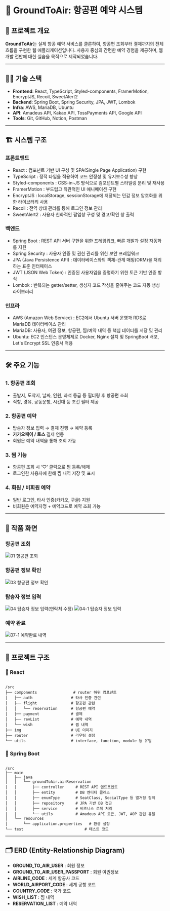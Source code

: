 # 🚀 GroundToAir: 항공편 예약 시스템

## 📌 프로젝트 개요  
**GroundToAir**는 실제 항공 예약 서비스를 클론하여, 항공편 조회부터 결제까지의 전체 흐름을 구현한 웹 애플리케이션입니다. 사용자 중심의 간편한 예약 경험을 제공하며, 웹 개발 전반에 대한 실습을 목적으로 제작되었습니다.

---

## 🧑‍💻 기술 스택  

- **Frontend**: React, TypeScript, Styled-components, FramerMotion, EncryptJS, Recoil, SweetAlert2
- **Backend**: Spring Boot, Spring Security, JPA, JWT, Lombok
- **Infra**: AWS, MariaDB, Ubuntu
- **API**: Amadeus API, Kakao API, TossPayments API, Google API
- **Tools**: Git, GitHub, Notion, Postman  

---

## 🏗️ 시스템 구조  

### 프론트엔드
- React : 컴포넌트 기반 UI 구성 및 SPA(Single Page Application) 구현
- TypeScript : 정적 타입을 적용하여 코드 안정성 및 유지보수성 향상
- Styled-components : CSS-in-JS 방식으로 컴포넌트별 스타일링 분리 및 재사용
- FramerMotion : 부드럽고 직관적인 UI 애니메이션 구현
- EncryptJS : localStorage, sessionStorage에 저장되는 민감 정보 암호화를 위한 라이브러리 사용
- Recoil : 전역 상태 관리를 통해 로그인 정보 관리
- SweetAlert2 : 사용자 친화적인 팝업창 구성 및 경고/확인 창 출력

### 백엔드  
- Spring Boot : REST API 서버 구현을 위한 프레임워크, 빠른 개발과 설정 자동화를 지원
- Spring Security : 사용자 인증 및 권한 관리를 위한 보안 프레임워크
- JPA (Java Persistence API) : 데이터베이스와의 객체-관계 매핑(ORM)을 처리하는 표준 인터페이스
- JWT (JSON Web Token) : 인증된 사용자임을 증명하기 위한 토큰 기반 인증 방식
- Lombok : 반복되는 getter/setter, 생성자 코드 작성을 줄여주는 코드 자동 생성 라이브러리

### 인프라
- AWS (Amazon Web Service) : EC2에서 Ubuntu 서버 운영과 RDS로 MariaDB 데이터베이스 관리
- MariaDB: 사용자, 여권 정보, 항공편, 찜/예약 내역 등 핵심 데이터를 저장 및 관리
- Ubuntu: EC2 인스턴스 운영체제로 Docker, Nginx 설치 및 SpringBoot 배포, Let's Encrypt SSL 인증서 적용
  
---

## 🛠️ 주요 기능  

### 1. 항공편 조회  
- 출발지, 도착지, 날짜, 인원, 좌석 등급 등 필터링 후 항공편 조회  
- 직항, 경유, 공동운항, 시간대 등 조건 필터 제공

### 2. 항공편 예약  
- 탑승자 정보 입력 → 결제 진행 → 예약 등록  
- **카카오페이 / 토스** 결제 연동
- 회원은 예약 내역을 통해 조회 가능

### 3. 찜 기능  
- 항공편 조회 시 ‘♡’ 클릭으로 찜 등록/해제  
- 로그인한 사용자에 한해 찜 내역 저장 및 표시  

### 4. 회원 / 비회원 예약  
- 일반 로그인, 타사 인증(카카오, 구글) 지원  
- 비회원은 예약자명 + 예약코드로 예약 조회 가능  

---

## 📸 작품 화면
### 항공편 조회
![01  항공편 조회](https://github.com/user-attachments/assets/2a47352e-f468-43a6-a189-ebadcea8cdf4)


### 항공편 정보 확인
![03  항공편 정보 확인](https://github.com/user-attachments/assets/a31062ef-9977-44ab-bc4c-41147cecdfb5)


### 탑승자 정보 입력
![04  탑승자 정보 입력(연락처 수정)](https://github.com/user-attachments/assets/6328cc6e-b58d-4a74-89a9-a54e6eed5e8f) 
![04-1  탑승자 정보 입력](https://github.com/user-attachments/assets/8646a742-6bff-4226-ab41-f2161a1a20c7)


### 예약 완료
![07-1  예약완료 내역](https://github.com/user-attachments/assets/c9ab7039-6369-4dc9-876e-7c24ddafbf6c)


---

## 📂 프로젝트 구조  

### 💠 React
<pre><code> 
/src
├── components                # router 하위 컴포넌트
│   ├── auth                 # 타사 인증 관련
│   ├── flight               # 항공편 관련
│   │   └── reservation      # 항공편 예약
│   ├── payment              # 결제
│   ├── revList              # 예약 내역
│   └── wish                 # 찜 내역
├── img                      # UI 이미지
├── router                   # 라우팅 설정
└── utils                    # interface, function, module 등 유틸
</code></pre>

### 🧩 Spring Boot
<pre><code> 
/src
├── main
│   ├── java
│   │   └── groundToAir.airReservation
│   │       ├── controller     # REST API 엔드포인트
│   │       ├── entity         # DB 엔티티 클래스
│   │       ├── enumType       # SeatClass, SocialType 등 열거형 정의
│   │       ├── repository     # JPA 기반 DB 접근
│   │       ├── service        # 비즈니스 로직 처리
│   │       └── utils          # Amadeus API 토큰, JWT, AOP 관련 유틸
│   └── resources
│       └── application.properties   # 환경 설정
└── test                           # 테스트 코드
</code></pre>

---

## 🗂️ ERD (Entity-Relationship Diagram)  

- **GROUND_TO_AIR_USER** : 회원 정보
- **GROUND_TO_AIR_USER_PASSPORT** : 회원 여권정보
- **AIRLINE_CODE** : 세계 항공사 코드
- **WORLD_AIRPORT_CODE** : 세계 공항 코드
- **COUNTRY_CODE** : 국가 코드
- **WISH_LIST** : 찜 내역
- **RESERVATION_LIST** : 예약 내역

